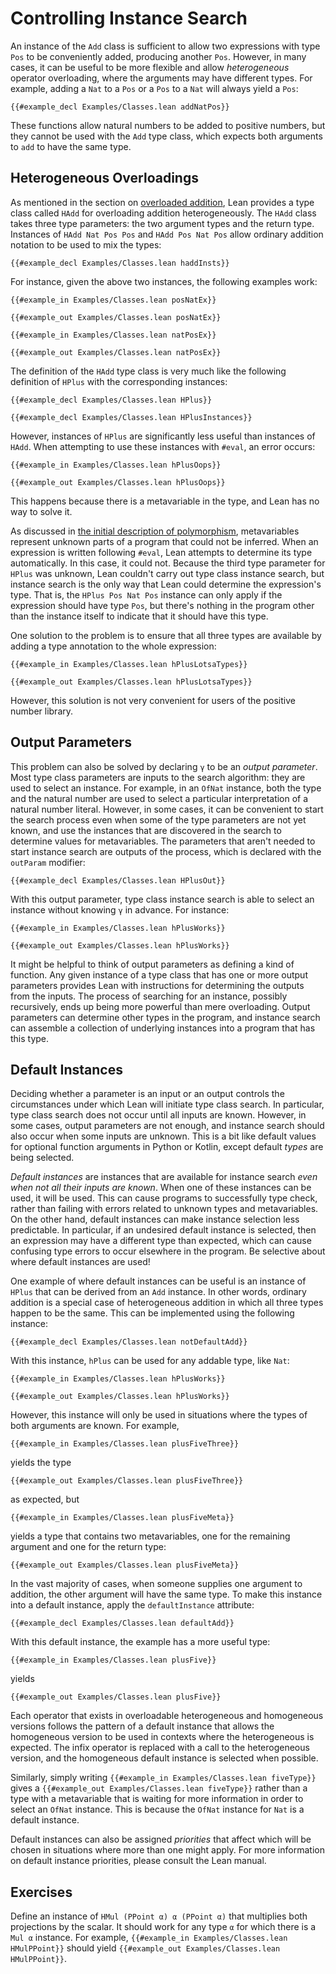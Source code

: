 # Controlling Instance Search

An instance of the `Add` class is sufficient to allow two expressions with type `Pos` to be conveniently added, producing another `Pos`.
However, in many cases, it can be useful to be more flexible and allow _heterogeneous_ operator overloading, where the arguments may have different types.
For example, adding a `Nat` to a `Pos` or a `Pos` to a `Nat` will always yield a `Pos`:
```lean
{{#example_decl Examples/Classes.lean addNatPos}}
```
These functions allow natural numbers to be added to positive numbers, but they cannot be used with the `Add` type class, which expects both arguments to `add` to have the same type.

## Heterogeneous Overloadings

As mentioned in the section on [overloaded addition](pos.md#overloaded-addition), Lean provides a type class called `HAdd` for overloading addition heterogeneously.
The `HAdd` class takes three type parameters: the two argument types and the return type.
Instances of `HAdd Nat Pos Pos` and `HAdd Pos Nat Pos` allow ordinary addition notation to be used to mix the types:
```lean
{{#example_decl Examples/Classes.lean haddInsts}}
```
For instance, given the above two instances, the following examples work:
```lean
{{#example_in Examples/Classes.lean posNatEx}}
```
```lean info
{{#example_out Examples/Classes.lean posNatEx}}
```
```lean
{{#example_in Examples/Classes.lean natPosEx}}
```
```lean info
{{#example_out Examples/Classes.lean natPosEx}}
```

The definition of the `HAdd` type class is very much like the following definition of `HPlus` with the corresponding instances:
```lean
{{#example_decl Examples/Classes.lean HPlus}}

{{#example_decl Examples/Classes.lean HPlusInstances}}
```
However, instances of `HPlus` are significantly less useful than instances of `HAdd`.
When attempting to use these instances with `#eval`, an error occurs:
```lean
{{#example_in Examples/Classes.lean hPlusOops}}
```
```lean error
{{#example_out Examples/Classes.lean hPlusOops}}
```
This happens because there is a metavariable in the type, and Lean has no way to solve it.

As discussed in [the initial description of polymorphism](../getting-to-know/polymorphism.md), metavariables represent unknown parts of a program that could not be inferred.
When an expression is written following `#eval`, Lean attempts to determine its type automatically.
In this case, it could not.
Because the third type parameter for `HPlus` was unknown, Lean couldn't carry out type class instance search, but instance search is the only way that Lean could determine the expression's type.
That is, the `HPlus Pos Nat Pos` instance can only apply if the expression should have type `Pos`, but there's nothing in the program other than the instance itself to indicate that it should have this type.

One solution to the problem is to ensure that all three types are available by adding a type annotation to the whole expression:
```lean
{{#example_in Examples/Classes.lean hPlusLotsaTypes}}
```
```lean info
{{#example_out Examples/Classes.lean hPlusLotsaTypes}}
```
However, this solution is not very convenient for users of the positive number library.


## Output Parameters

This problem can also be solved by declaring `γ` to be an _output parameter_.
Most type class parameters are inputs to the search algorithm: they are used to select an instance.
For example, in an `OfNat` instance, both the type and the natural number are used to select a particular interpretation of a natural number literal.
However, in some cases, it can be convenient to start the search process even when some of the type parameters are not yet known, and use the instances that are discovered in the search to determine values for metavariables.
The parameters that aren't needed to start instance search are outputs of the process, which is declared with the `outParam` modifier:
```lean
{{#example_decl Examples/Classes.lean HPlusOut}}
```

With this output parameter, type class instance search is able to select an instance without knowing `γ` in advance.
For instance:
```lean
{{#example_in Examples/Classes.lean hPlusWorks}}
```
```lean info
{{#example_out Examples/Classes.lean hPlusWorks}}
```

It might be helpful to think of output parameters as defining a kind of function.
Any given instance of a type class that has one or more output parameters provides Lean with instructions for determining the outputs from the inputs.
The process of searching for an instance, possibly recursively, ends up being more powerful than mere overloading.
Output parameters can determine other types in the program, and instance search can assemble a collection of underlying instances into a program that has this type.

## Default Instances

Deciding whether a parameter is an input or an output controls the circumstances under which Lean will initiate type class search.
In particular, type class search does not occur until all inputs are known.
However, in some cases, output parameters are not enough, and instance search should also occur when some inputs are unknown.
This is a bit like default values for optional function arguments in Python or Kotlin, except default _types_ are being selected.

_Default instances_ are instances that are available for instance search _even when not all their inputs are known_.
When one of these instances can be used, it will be used.
This can cause programs to successfully type check, rather than failing with errors related to unknown types and metavariables.
On the other hand, default instances can make instance selection less predictable.
In particular, if an undesired default instance is selected, then an expression may have a different type than expected, which can cause confusing type errors to occur elsewhere in the program.
Be selective about where default instances are used!

One example of where default instances can be useful is an instance of `HPlus` that can be derived from an `Add` instance.
In other words, ordinary addition is a special case of heterogeneous addition in which all three types happen to be the same.
This can be implemented using the following instance:
```lean
{{#example_decl Examples/Classes.lean notDefaultAdd}}
```
With this instance, `hPlus` can be used for any addable type, like `Nat`:
```lean
{{#example_in Examples/Classes.lean hPlusWorks}}
```
```lean info
{{#example_out Examples/Classes.lean hPlusWorks}}
```

However, this instance will only be used in situations where the types of both arguments are known.
For example,
```lean
{{#example_in Examples/Classes.lean plusFiveThree}}
```
yields the type
```lean info
{{#example_out Examples/Classes.lean plusFiveThree}}
```
as expected, but
```lean
{{#example_in Examples/Classes.lean plusFiveMeta}}
```
yields a type that contains two metavariables, one for the remaining argument and one for the return type:
```lean info
{{#example_out Examples/Classes.lean plusFiveMeta}}
```

In the vast majority of cases, when someone supplies one argument to addition, the other argument will have the same type.
To make this instance into a default instance, apply the `defaultInstance` attribute:
```lean
{{#example_decl Examples/Classes.lean defaultAdd}}
```
With this default instance, the example has a more useful type:
```lean
{{#example_in Examples/Classes.lean plusFive}}
```
yields
```lean info
{{#example_out Examples/Classes.lean plusFive}}
```

Each operator that exists in overloadable heterogeneous and homogeneous versions follows the pattern of a default instance that allows the homogeneous version to be used in contexts where the heterogeneous is expected.
The infix operator is replaced with a call to the heterogeneous version, and the homogeneous default instance is selected when possible.

Similarly, simply writing `{{#example_in Examples/Classes.lean fiveType}}` gives a `{{#example_out Examples/Classes.lean fiveType}}` rather than a type with a metavariable that is waiting for more information in order to select an `OfNat` instance.
This is because the `OfNat` instance for `Nat` is a default instance.

Default instances can also be assigned _priorities_ that affect which will be chosen in situations where more than one might apply.
For more information on default instance priorities, please consult the Lean manual.


## Exercises

Define an instance of `HMul (PPoint α) α (PPoint α)` that multiplies both projections by the scalar.
It should work for any type `α` for which there is a `Mul α` instance.
For example, `{{#example_in Examples/Classes.lean HMulPPoint}}` should yield `{{#example_out Examples/Classes.lean HMulPPoint}}`.
